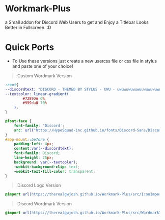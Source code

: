# Workmark-Plus
a Small addon for Discord Web Users to get and Enjoy a Titlebar Looks Better in Fullscreen. :D

# Quick Ports
- To Use these versions just create a new usercss file or css file in stylus and paste one of your choice! 
> Custom Wordmark Version
```css
:root{
--discordtext: "DISCORD - THEMED BY STYLUS - UWU - uwuwuwuwuwuuwuwuwuwuwuwuwuwuwuwwuwuuwuwuwuwuwuwuuwuuwuwuwu";
--textcolor: linear-gradient(
        #7289DA 0%,
        #959da0 70%
    );
}

@font-face {
    font-family: 'Discord';
    src: url("https://HypeSquad-inc.github.io/fonts/Discord-Sans/Discord Sans.otf ") format("opentype");
}
#app-mount::before {
    padding-left: 4px;
    content:var(--discordtext);
    font-family: Discord;
    line-height: 25px;
    background: var(--textcolor);
    -webkit-background-clip: text;
    -webkit-text-fill-color: transparent;
}
```
> Discord Logo Version
```css
@import url(https://therealgwjosh.github.io/Workmark-Plus/src/IconImport.css);
```
> Discord Wordmark Version
```css
@import url(https://therealgwjosh.github.io/Workmark-Plus/src/WordmarkImport.css);
```
